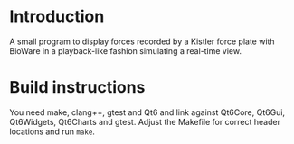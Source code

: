 # Introduction
A small program to display forces recorded by a Kistler force plate with BioWare
in a playback-like fashion simulating a real-time view.

# Build instructions
You need make, clang++, gtest and Qt6 and link against Qt6Core, Qt6Gui, Qt6Widgets, Qt6Charts
and gtest. Adjust the Makefile for correct header locations and run ```make```.
